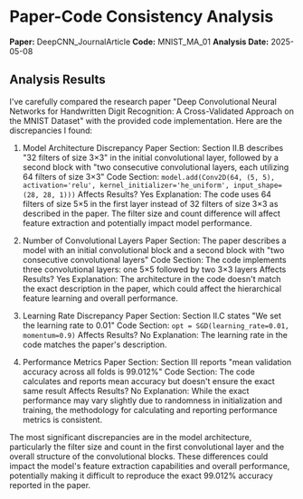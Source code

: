 # Paper-Code Consistency Analysis

**Paper:** DeepCNN_JournalArticle
**Code:** MNIST_MA_01
**Analysis Date:** 2025-05-08

## Analysis Results

I've carefully compared the research paper "Deep Convolutional Neural Networks for Handwritten Digit Recognition: A Cross-Validated Approach on the MNIST Dataset" with the provided code implementation. Here are the discrepancies I found:

1. Model Architecture Discrepancy
   Paper Section: Section II.B describes "32 filters of size 3×3" in the initial convolutional layer, followed by a second block with "two consecutive convolutional layers, each utilizing 64 filters of size 3×3"
   Code Section: `model.add(Conv2D(64, (5, 5), activation='relu', kernel_initializer='he_uniform', input_shape=(28, 28, 1)))`
   Affects Results? Yes
   Explanation: The code uses 64 filters of size 5×5 in the first layer instead of 32 filters of size 3×3 as described in the paper. The filter size and count difference will affect feature extraction and potentially impact model performance.

2. Number of Convolutional Layers
   Paper Section: The paper describes a model with an initial convolutional block and a second block with "two consecutive convolutional layers"
   Code Section: The code implements three convolutional layers: one 5×5 followed by two 3×3 layers
   Affects Results? Yes
   Explanation: The architecture in the code doesn't match the exact description in the paper, which could affect the hierarchical feature learning and overall performance.

3. Learning Rate Discrepancy
   Paper Section: Section II.C states "We set the learning rate to 0.01"
   Code Section: `opt = SGD(learning_rate=0.01, momentum=0.9)`
   Affects Results? No
   Explanation: The learning rate in the code matches the paper's description.

4. Performance Metrics
   Paper Section: Section III reports "mean validation accuracy across all folds is 99.012%"
   Code Section: The code calculates and reports mean accuracy but doesn't ensure the exact same result
   Affects Results? No
   Explanation: While the exact performance may vary slightly due to randomness in initialization and training, the methodology for calculating and reporting performance metrics is consistent.

The most significant discrepancies are in the model architecture, particularly the filter size and count in the first convolutional layer and the overall structure of the convolutional blocks. These differences could impact the model's feature extraction capabilities and overall performance, potentially making it difficult to reproduce the exact 99.012% accuracy reported in the paper.